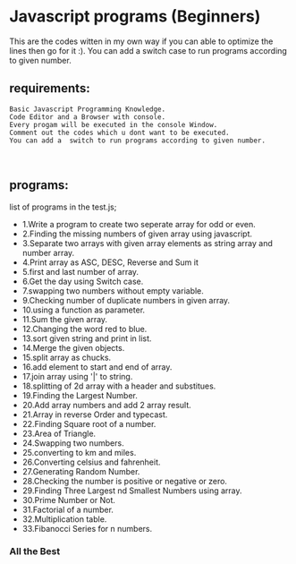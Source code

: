 # Javascript programs (Beginners)
This are the codes witten in my own way if you can able to optimize the lines then go for it :).
You can add a switch case to run programs according to given number.
</br>


## requirements:
	Basic Javascript Programming Knowledge.
	Code Editor and a Browser with console.
	Every progam will be executed in the console Window.
	Comment out the codes which u dont want to be executed.
	You can add a  switch to run programs according to given number.
</br>

## programs:
list of programs in the test.js;

- 1.Write a program to create two seperate array for odd or even.
- 2.Finding the missing numbers of given array using javascript.
- 3.Separate two arrays with given array elements as string array and number array.
- 4.Print array as  ASC, DESC, Reverse and Sum it
- 5.first and last number of array.
- 6.Get the day using Switch case.
- 7.swapping two numbers without empty variable.
- 9.Checking number of duplicate numbers in given array.
- 10.using a function as parameter.
- 11.Sum the given array.
- 12.Changing the word red to blue.
- 13.sort given string and print in list.
- 14.Merge the given objects.
- 15.split array as chucks.
- 16.add element to start and end of array.
- 17.join array using '|' to string.
- 18.splitting of 2d array with a header and substitues.
- 19.Finding the Largest Number.
- 20.Add array numbers and add 2 array result.
- 21.Array in reverse Order and typecast.
- 22.Finding Square root of a number.
- 23.Area of Triangle.
- 24.Swapping two numbers.
- 25.converting to km and miles.
- 26.Converting celsius and fahrenheit.
- 27.Generating Random Number.
- 28.Checking the number is positive or negative or zero.
- 29.Finding Three Largest nd Smallest Numbers using array.
- 30.Prime Number or Not.
- 31.Factorial of a number.
- 32.Multiplication table.
- 33.Fibanocci Series for n numbers.



### All the Best